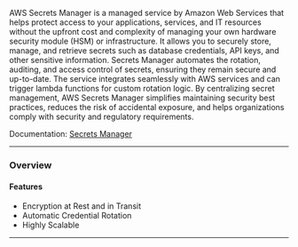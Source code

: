 AWS Secrets Manager is a managed service by Amazon Web Services that helps protect access to your applications, services, and IT resources without the upfront cost and complexity of managing your own hardware security module (HSM) or infrastructure. It allows you to securely store, manage, and retrieve secrets such as database credentials, API keys, and other sensitive information. Secrets Manager automates the rotation, auditing, and access control of secrets, ensuring they remain secure and up-to-date. The service integrates seamlessly with AWS services and can trigger lambda functions for custom rotation logic. By centralizing secret management, AWS Secrets Manager simplifies maintaining security best practices, reduces the risk of accidental exposure, and helps organizations comply with security and regulatory requirements.

Documentation: [Secrets Manager](https://aws.amazon.com/secrets-manager/)
___
### Overview
#### Features
- Encryption at Rest and in Transit
- Automatic Credential Rotation
- Highly Scalable 

___